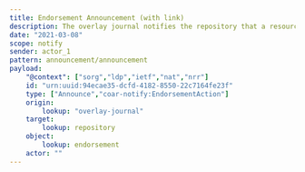 ```yaml
---
title: Endorsement Announcement (with link)
description: The overlay journal notifies the repository that a resource has been endorsed, and provides a link to evidence of that endorsement.
date: "2021-03-08"
scope: notify
sender: actor_1
pattern: announcement/announcement
payload:
    "@context": ["sorg","ldp","ietf","nat","nrr"]
    id: "urn:uuid:94ecae35-dcfd-4182-8550-22c7164fe23f"
    type: ["Announce","coar-notify:EndorsementAction"]
    origin:
        lookup: "overlay-journal"
    target:
        lookup: repository
    object:
        lookup: endorsement
    actor: ""
---
```


